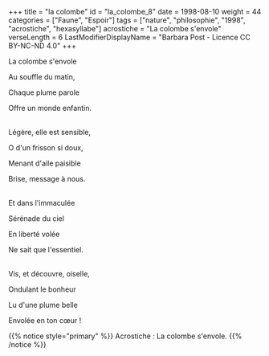 +++
title = "la colombe"
id = "la_colombe_8"
date = 1998-08-10
weight = 44
categories = ["Faune", "Espoir"]
tags = ["nature", "philosophie", "1998", "acrostiche", "hexasyllabe"]
acrostiche = "La colombe s'envole"
verseLength = 6
LastModifierDisplayName = "Barbara Post - Licence CC BY-NC-ND 4.0"
+++

La colombe s'envole

Au souffle du matin,

Chaque plume parole

Offre un monde enfantin.

 \
Légère, elle est sensible,

O d'un frisson si doux,

Menant d'aile paisible

Brise, message à nous.

 \
Et dans l'immaculée

Sérénade du ciel

En liberté volée

Ne sait que l'essentiel.

 \
Vis, et découvre, oiselle,

Ondulant le bonheur

Lu d'une plume belle

Envolée en ton cœur !

{{% notice style="primary" %}}
Acrostiche : La colombe s'envole.
{{% /notice %}}
